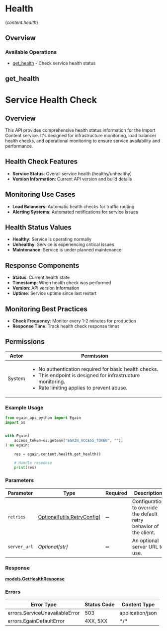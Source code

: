 # Health
(*content.health*)

## Overview

### Available Operations

* [get_health](#get_health) - Check service health status

## get_health

# Service Health Check

## Overview
This API provides comprehensive health status information for the Import Content service. It's designed for infrastructure monitoring, load balancer health checks, and operational monitoring to ensure service availability and performance.

## Health Check Features
- **Service Status**: Overall service health (healthy/unhealthy)
- **Version Information**: Current API version and build details

## Monitoring Use Cases
- **Load Balancers**: Automatic health checks for traffic routing
- **Alerting Systems**: Automated notifications for service issues

## Health Status Values
- **Healthy**: Service is operating normally
- **Unhealthy**: Service is experiencing critical issues
- **Maintenance**: Service is under planned maintenance

## Response Components
- **Status**: Current health state
- **Timestamp**: When health check was performed
- **Version**: API version information
- **Uptime**: Service uptime since last restart

## Monitoring Best Practices
- **Check Frequency**: Monitor every 1-2 minutes for production
- **Response Time**: Track health check response times

## Permissions
| Actor | Permission |
| ------- | --------|
| System |<ul><li>No authentication required for basic health checks.</li><li>This endpoint is designed for infrastructure monitoring.</li><li>Rate limiting applies to prevent abuse.</li></ul>|


### Example Usage

<!-- UsageSnippet language="python" operationID="getHealth" method="get" path="/import/content/health" -->
```python
from egain_api_python import Egain
import os


with Egain(
    access_token=os.getenv("EGAIN_ACCESS_TOKEN", ""),
) as egain:

    res = egain.content.health.get_health()

    # Handle response
    print(res)

```

### Parameters

| Parameter                                                           | Type                                                                | Required                                                            | Description                                                         |
| ------------------------------------------------------------------- | ------------------------------------------------------------------- | ------------------------------------------------------------------- | ------------------------------------------------------------------- |
| `retries`                                                           | [Optional[utils.RetryConfig]](../../models/utils/retryconfig.md)    | :heavy_minus_sign:                                                  | Configuration to override the default retry behavior of the client. |
| `server_url`                                                        | *Optional[str]*                                                     | :heavy_minus_sign:                                                  | An optional server URL to use.                                      |

### Response

**[models.GetHealthResponse](../../models/gethealthresponse.md)**

### Errors

| Error Type                     | Status Code                    | Content Type                   |
| ------------------------------ | ------------------------------ | ------------------------------ |
| errors.ServiceUnavailableError | 503                            | application/json               |
| errors.EgainDefaultError       | 4XX, 5XX                       | \*/\*                          |